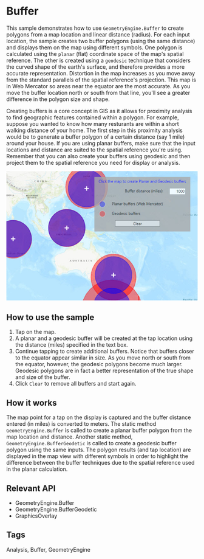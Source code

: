 # Buffer
This sample demonstrates how to use `GeometryEngine.Buffer` to create polygons from a map location and linear distance (radius). 
For each input location, the sample creates two buffer polygons (using the same distance) and displays them on the map using different symbols. One polygon is calculated using the `planar` (flat) coordinate space of the map's spatial reference. The other is created using a 
`geodesic` technique that considers the curved shape of the earth's surface, and therefore provides a more accurate representation.
Distortion in the map increases as you move away from the standard parallels of the spatial reference's projection. This map is in Web Mercator so areas near the equator are the most accurate. As you move the buffer location north
or south from that line, you'll see a greater difference in the polygon size and shape. 

Creating buffers is a core concept in GIS as it allows for proximity analysis to find geographic features contained within a polygon. For example, suppose you wanted to know how many resturants are within a short walking distance of your home. The first step in this proximity analysis would be to generate a buffer polygon of a certain distance (say 1 mile) around your house. If you are using planar buffers, make sure that the input locations and distance are suited to the spatial reference you're using. Remember that you can also create your buffers using geodesic and then project them to the spatial reference you need for display or analysis.  

![Image](Buffer.jpg)

## How to use the sample
1. Tap on the map.    
2. A planar and a geodesic buffer will be created at the tap location using the distance (miles) specified in the text box.    
3. Continue tapping to create additional buffers. Notice that buffers closer to the equator appear similar in size. As you move north or south from the equator, however, the geodesic polygons become much larger. Geodesic polygons are in fact a better representation of the true shape and size of the buffer.   
4. Click `Clear` to remove all buffers and start again.

## How it works
The map point for a tap on the display is captured and the buffer distance entered (in miles) is converted to meters. The static method `GeometryEngine.Buffer` is called to create a planar buffer polygon from the map location and distance. Another static method, `GeometryEngine.BufferGeodetic` is called to create a geodesic buffer polygon using the same inputs. The polygon results (and tap location) are displayed in the map view with different symbols in order to highlight the difference between the buffer techniques due to the spatial reference used in the planar calculation.


## Relevant API
 - GeometryEngine.Buffer
 - GeometryEngine.BufferGeodetic
 - GraphicsOverlay

## Tags
Analysis, Buffer, GeometryEngine
